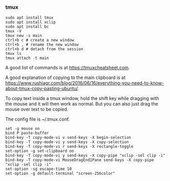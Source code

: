 
### tmux

```
sudo apt install tmux
sudo apt install xclip
sudo apt install bc
tmux -V
tmux new -s main
ctrl+b c # create a new window
ctrl+b , # rename the new window
ctrl+b d # detach from the session
tmux ls 
tmux attach -t main
```
A good list of commands is at https://tmuxcheatsheet.com.

A good explanation of copying to the main clipboard is at https://www.rushiagr.com/blog/2016/06/16/everything-you-need-to-know-about-tmux-copy-pasting-ubuntu/.

To copy text inside a tmux window, hold the shift key while dragging with the mouse and it will then work as normal. But you can also just drag the mouse over text to be copied.

The config file is ~/.tmux.conf.
```
set -g mouse on 
bind P paste-buffer
bind-key -T copy-mode-vi v send-keys -X begin-selection
bind-key -T copy-mode-vi y send-keys -X copy-selection
bind-key -T copy-mode-vi r send-keys -X rectangle-toggle
set-option -g set-clipboard on
bind-key -T copy-mode-vi y send-keys -X copy-pipe "xclip -sel clip -i"
bind-key -T copy-mode-vi MouseDragEnd1Pane send-keys -X copy-pipe "xclip -sel clip -i"
set-option -sg escape-time 10
set-option -g default-terminal "screen-256color"
```


